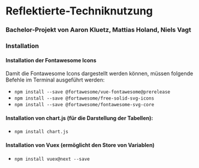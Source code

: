 # Reflektierte-Techniknutzung
### Bachelor-Projekt von Aaron Kluetz, Mattias Holand, Niels Vagt

### Installation 

#### Installation der Fontawesome Icons 

Damit die Fontawesome Icons dargestellt werden können, müssen folgende Befehle im Terminal ausgeführt werden: 
+ ``npm install --save @fortawesome/vue-fontawesome@prerelease``
+ ``npm install --save @fortawesome/free-solid-svg-icons``
+ ``npm install --save @fortawesome/fontawesome-svg-core``

#### Installation von chart.js (für die Darstellung der Tabellen): 
+ ``npm install chart.js`` 

#### Installation von Vuex (ermöglicht den Store von Variablen)
+ ``npm install vuex@next --save``